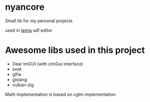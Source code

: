 # nyancore
Small lib for my personal projects

used in [lamia](https://github.com/Black-Cat/lamia) sdf editor

# Awesome libs used in this project

* Dear ImGUI (with cImGui interface)
* enet
* glfw
* glslang
* vulkan-zig

Math implementation is based on cglm implementation
